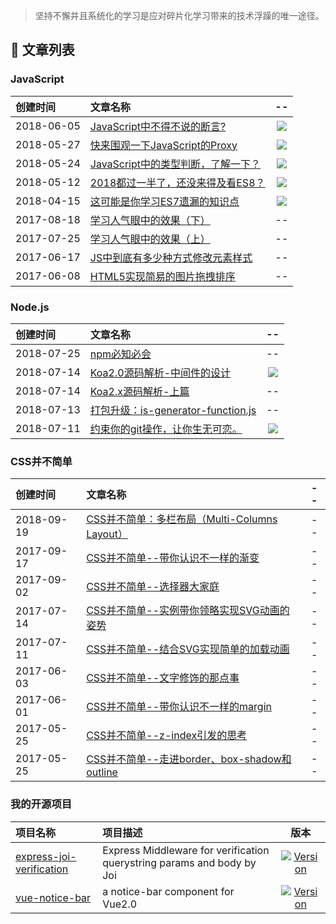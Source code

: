 > 坚持不懈并且系统化的学习是应对碎片化学习带来的技术浮躁的唯一途径。

## 🎉 文章列表

### JavaScript

| 创建时间 | 文章名称  | -- |
| :------ | :------------------------------------------------------------------------------- | :---: |
| 2018-06-05 | [JavaScript中不得不说的断言?](https://github.com/15751165579/Blog/issues/17) | [![](https://badge.juejin.im/entry/5b1684676fb9a01e6c0b391d/likes.svg?style=plastic)](https://juejin.im/post/5b1683bee51d4506d73f176b) |
| 2018-05-27 | [快来围观一下JavaScript的Proxy](https://github.com/15751165579/Blog/issues/16)  | [![](https://badge.juejin.im/entry/5b0938166fb9a07ac23b3118/likes.svg?style=plastic)](https://juejin.im/post/5b09234d6fb9a07acf569905) |
| 2018-05-24 | [JavaScript中的类型判断，了解一下？](https://github.com/15751165579/Blog/issues/15) | [![](https://badge.juejin.im/entry/5b055559f265da0b7e0ca334/likes.svg?style=plastic)](https://juejin.im/post/5b0554c86fb9a07acb3d3ddc) |
| 2018-05-12 | [2018都过一半了，还没来得及看ES8？](https://github.com/15751165579/Blog/issues/14) | [![](https://badge.juejin.im/entry/5af56e1c6fb9a07aae153cc9/likes.svg?style=plastic)](https://juejin.im/post/5af564cff265da0b7c07552f) |
| 2018-04-15 | [这可能是你学习ES7遗漏的知识点](https://github.com/15751165579/Blog/issues/13) | [![](https://badge.juejin.im/entry/5adc3a336fb9a07aa349d6f2/likes.svg?style=plastic)](https://juejin.im/post/5adc38c0f265da0ba17c179f) |
| 2017-08-18 | [学习人气眼中的效果（下）](https://github.com/15751165579/Blog/issues/10) | -- |
| 2017-07-25 | [学习人气眼中的效果（上）](https://github.com/15751165579/Blog/issues/9) | -- |
| 2017-06-17 | [JS中到底有多少种方式修改元素样式](https://github.com/15751165579/Blog/issues/6) | -- |
| 2017-06-08 | [HTML5实现简易的图片拖拽排序](https://github.com/15751165579/Blog/issues/5) | -- |

### Node.js

| 创建时间 | 文章名称 | -- |
| :--- | :--------------------------------------------------------------------------- | :---: |
| 2018-07-25 | [npm必知必会](https://github.com/15751165579/Blog/issues/22) | -- |
| 2018-07-14 | [Koa2.0源码解析-中间件的设计](https://github.com/15751165579/Blog/issues/21) | [![](https://badge.juejin.im/entry/5b4f70ed5188251af121e2bb/likes.svg?style=plastic)](https://juejin.im/post/5b48d35f5188251aae328dd2) |
| 2018-07-14 | [Koa2.x源码解析-上篇](https://github.com/15751165579/Blog/issues/20) | -- |
| 2018-07-13 | [打包升级：is-generator-function.js](https://github.com/15751165579/Blog/issues/19) | -- |
| 2018-07-11 | [约束你的git操作，让你生无可恋。](https://github.com/15751165579/Blog/issues/18) | [![](https://badge.juejin.im/entry/5b44ed06f265da0f65236eec/likes.svg?style=plastic)](https://juejin.im/post/5b44d0cc5188251aa0162abe) |

### CSS并不简单

| 创建时间 | 文章名称 | -- |
| :--- | :--------------------------------------------------------------------------- | :---: |
| 2018-09-19 | [CSS并不简单：多栏布局（Multi-Columns Layout）](https://github.com/15751165579/Blog/issues/23) | -- |
| 2017-09-17 | [CSS并不简单--带你认识不一样的渐变](https://github.com/15751165579/Blog/issues/12) | -- |
| 2017-09-02 | [CSS并不简单--选择器大家庭](https://github.com/15751165579/Blog/issues/11) | -- |
| 2017-07-14 | [CSS并不简单--实例带你领略实现SVG动画的姿势](https://github.com/15751165579/Blog/issues/8) | -- |
| 2017-07-11 | [CSS并不简单--结合SVG实现简单的加载动画](https://github.com/15751165579/Blog/issues/7) | -- |
| 2017-06-03 | [CSS并不简单--文字修饰的那点事](https://github.com/15751165579/Blog/issues/4) | -- |
| 2017-06-01 | [CSS并不简单--带你认识不一样的margin](https://github.com/15751165579/Blog/issues/3) | -- |
| 2017-05-25 | [CSS并不简单--z-index引发的思考](https://github.com/15751165579/Blog/issues/2) | -- |
| 2017-05-25 | [CSS并不简单--走进border、box-shadow和outline](https://github.com/15751165579/Blog/issues/1) | -- |


### 我的开源项目

| 项目名称 | 项目描述 | 版本 |
| :--- | :--------------------------------------------------------------------------- | :---: |
| [express-joi-verification](https://github.com/15751165579/express-joi-verification) | Express Middleware for verification querystring params and body by Joi | <a href="https://www.npmjs.com/package/express-joi-verification"><img src="https://img.shields.io/npm/v/express-joi-verification.svg" alt="Version"></a> |
| [vue-notice-bar](https://github.com/15751165579/vue-notice-bar) | a notice-bar component for Vue2.0 | <a href="https://www.npmjs.com/package/vue-notice-bar"><img src="https://img.shields.io/npm/v/vue-notice-bar.svg" alt="Version"></a> |
